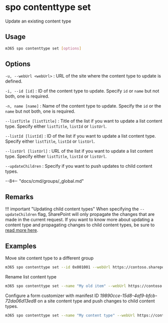 # spo contenttype set

Update an existing content type

## Usage

```sh
m365 spo contenttype set [options]
```

## Options

`-u, --webUrl <webUrl>`
: URL of the site where the content type to update is defined.

`-i, --id [id]`
: ID of the content type to update. Specify `id` or `name` but not both, one is required.

`-n, name [name]`
: Name of the content type to update. Specify the `id` or the `name` but not both, one is required.

`--listTitle [listTitle]`
: Title of the list if you want to update a list content type. Specify either `listTitle`, `listId` or `listUrl`.

`--listId [listId]`
: ID of the list if you want to update a list content type. Specify either `listTitle`, `listId` or `listUrl`.

`--listUrl [listUrl]`
: URL of the list if you want to update a list content type. Specify either `listTitle`, `listId` or `listUrl`.

`--updateChildren`
: Specify if you want to push updates to child content types.

--8<-- "docs/cmd/groups/_global.md"

## Remarks

!!! important "Updating child content types"
    When specifying the `--updateChildren` flag, SharePoint will only propagate the changes that are made in the current request. If you want to know more about updating a content type and propagating changes to child content types, be sure to [read more here](https://learn.microsoft.com/en-us/previous-versions/office/developer/sharepoint-2010/ms442695(v=office.14)#considerations-when-updating-child-content-types). 

## Examples

Move site content type to a different group

```sh
m365 spo contenttype set --id 0x001001 --webUrl https://contoso.sharepoint.com --Group "My group"
```

Rename list content type

```sh
m365 spo contenttype set --name "My old item" --webUrl https://contoso.sharepoint.com --listTitle "My list" --Name "My item"
```

Configure a form customizer with manifest ID _19890cce-15d8-4af9-bfcb-72da06d13ed8_ on a site content type and push changes to child content types.

```sh
m365 spo contenttype set --name "My content type" --webUrl https://contoso.sharepoint.com --DisplayFormClientSideComponentId "19890cce-15d8-4af9-bfcb-72da06d13ed8" --EditFormClientSideComponentId "19890cce-15d8-4af9-bfcb-72da06d13ed8" --NewFormClientSideComponentId "19890cce-15d8-4af9-bfcb-72da06d13ed8" --updateChildren
```
